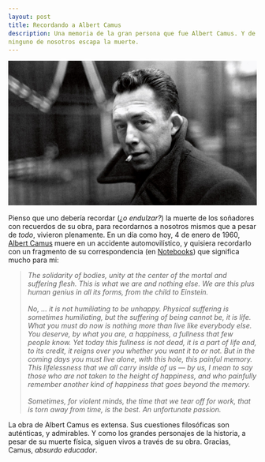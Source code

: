 ```yaml
---
layout: post
title: Recordando a Albert Camus
description: Una memoria de la gran persona que fue Albert Camus. Y de como
ninguno de nosotros escapa la muerte.
---
```

![Albert Camus (1913-1960)](/assets/images/Albert-Camus.jpg)

Pienso que uno debería recordar (*¿o endulzar?*) la muerte de los soñadores con recuerdos de su obra, para recordarnos a nosotros mismos que a pesar de *todo*, vivieron plenamente. En un día como hoy, 4 de enero de 1960, [Albert Camus](https://es.wikipedia.org/wiki/Albert_Camus) muere en un accidente automovilístico, y quisiera recordarlo con un fragmento de su correspondencia (en [Notebooks](http://www.amazon.com/Notebooks-1951-1959-Volume-Albert-Camus/dp/156663850X)) que significa mucho para mi: 

> *The solidarity of bodies, unity at the center of the mortal and suffering flesh. This is what we are and nothing else. We are this plus human genius in all its forms, from the child to Einstein.*<br><br>
> *No, … it is not humiliating to be unhappy. Physical suffering is sometimes humiliating, but the suffering of being cannot be, it is life. What you must do now is nothing more than live like everybody else. You deserve, by what you are, a happiness, a fullness that few people know. Yet today this fullness is not dead, it is a part of life and, to its credit, it reigns over you whether you want it to or not. But in the coming days you must live alone, with this hole, this painful memory. This lifelessness that we all carry inside of us &mdash; by us, I mean to say those who are not taken to the height of happiness, and who painfully remember another kind of happiness that goes beyond the memory.*<br><br>
> *Sometimes, for violent minds, the time that we tear off for work, that is torn away from time, is the best. An unfortunate passion.*

La obra de Albert Camus es extensa. Sus cuestiones filosóficas son auténticas, y admirables. Y como los grandes personajes de la historia, a pesar de su muerte física, siguen vivos a través de su obra. Gracias, Camus, *absurdo educador*.
